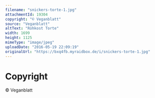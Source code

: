 ```yaml
---
filename: "snickers-torte-1.jpg"
attachmentId: 19304
copyright: "© Veganblatt"
source: "Veganblatt"
altText: "Rohkost Torte"
width: 1699
height: 1125
mimeType: "image/jpeg"
uploadDate: "2016-05-19 22:09:19"
originalUrl: "https://bxq4fb.myraidbox.de/i/snickers-torte-1.jpg"
---
```


# Copyright

© Veganblatt
